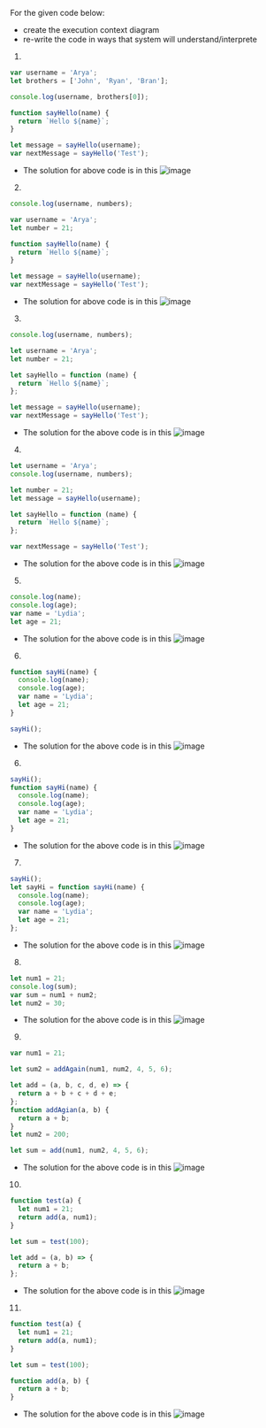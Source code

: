 For the given code below:

- create the execution context diagram
- re-write the code in ways that system will understand/interprete

1.

```js
var username = 'Arya';
let brothers = ['John', 'Ryan', 'Bran'];

console.log(username, brothers[0]);

function sayHello(name) {
  return `Hello ${name}`;
}

let message = sayHello(username);
var nextMessage = sayHello('Test');
```
- The solution for above code is in this ![image](images/function-1.png)

2.

```js
console.log(username, numbers);

var username = 'Arya';
let number = 21;

function sayHello(name) {
  return `Hello ${name}`;
}

let message = sayHello(username);
var nextMessage = sayHello('Test');
```
- The solution for above code is in this ![image](images/function-2.png)
3.

```js
console.log(username, numbers);

let username = 'Arya';
let number = 21;

let sayHello = function (name) {
  return `Hello ${name}`;
};

let message = sayHello(username);
var nextMessage = sayHello('Test');
```
- The solution for the above code is in this ![image](images/function-3.png)
4.

```js
let username = 'Arya';
console.log(username, numbers);

let number = 21;
let message = sayHello(username);

let sayHello = function (name) {
  return `Hello ${name}`;
};

var nextMessage = sayHello('Test');
```
- The solution for the above code is in this ![image](images/function-4.png)
5.

```js
console.log(name);
console.log(age);
var name = 'Lydia';
let age = 21;
```
- The solution for the above code is in this ![image](images/function-5.png)
6.

```js
function sayHi(name) {
  console.log(name);
  console.log(age);
  var name = 'Lydia';
  let age = 21;
}

sayHi();
```
- The solution for the above code is in this ![image](images/function-6.png)
6.

```js
sayHi();
function sayHi(name) {
  console.log(name);
  console.log(age);
  var name = 'Lydia';
  let age = 21;
}
```
- The solution for the above code is in this ![image](images/function-6.png)
7.

```js
sayHi();
let sayHi = function sayHi(name) {
  console.log(name);
  console.log(age);
  var name = 'Lydia';
  let age = 21;
};
```
- The solution for the above code is in this ![image](images/function-7.png)
8.

```js
let num1 = 21;
console.log(sum);
var sum = num1 + num2;
let num2 = 30;
```
- The solution for the above code is in this ![image](images/function-8.png)
9.

```js
var num1 = 21;

let sum2 = addAgain(num1, num2, 4, 5, 6);

let add = (a, b, c, d, e) => {
  return a + b + c + d + e;
};
function addAgian(a, b) {
  return a + b;
}
let num2 = 200;

let sum = add(num1, num2, 4, 5, 6);
```
- The solution for the above code is in this ![image](images/function-9.png)
10.

```js
function test(a) {
  let num1 = 21;
  return add(a, num1);
}

let sum = test(100);

let add = (a, b) => {
  return a + b;
};
```
- The solution for the above code is in this ![image](images/function-10.png)
11.

```js
function test(a) {
  let num1 = 21;
  return add(a, num1);
}

let sum = test(100);

function add(a, b) {
  return a + b;
}
```
- The solution for the above code is in this ![image](images/function-11.png)